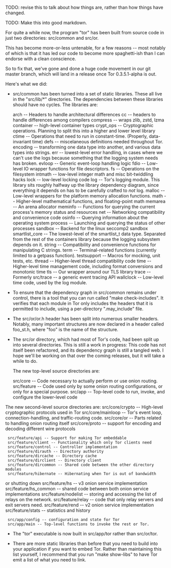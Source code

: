 
TODO: revise this to talk about how things are, rather than how things
have changed.

TODO: Make this into good markdown.



For quite a while now, the program "tor" has been built from source
code in just two directories: src/common and src/or.

This has become more-or-less untenable, for a few reasons -- most
notably of which is that it has led our code to become more
spaghetti-ish than I can endorse with a clean conscience.

So to fix that, we've gone and done a huge code movement in our git
master branch, which will land in a release once Tor 0.3.5.1-alpha is
out.

Here's what we did:

  * src/common has been turned into a set of static libraries.  These
all live in the "src/lib/*" directories.  The dependencies between
these libraries should have no cycles.  The libraries are:

    arch -- Headers to handle architectural differences
    cc -- headers to handle differences among compilers
    compress -- wraps zlib, zstd, lzma
    container -- high-level container types
    crypt_ops -- Cryptographic operations. Planning to split this into
a higher and lower level library
    ctime -- Operations that need to run in constant-time. (Properly,
data-invariant time)
    defs -- miscelaneous definitions needed throughout Tor.
    encoding -- transforming one data type into another, and various
data types into strings.
    err -- lowest-level error handling, in cases where we can't use
the logs because something that the logging system needs has broken.
    evloop -- Generic event-loop handling logic
    fdio -- Low-level IO wrapper functions for file descriptors.
    fs -- Operations on the filesystem
    intmath -- low-level integer math and misc bit-twiddling hacks
    lock -- low-level locking code
    log -- Tor's logging module.  This library sits roughly halfway up
the library dependency diagram, since everything it depends on has to
be carefully crafted to *not* log.
    malloc -- Low-level wrappers for the platform memory allocation functions.
    math -- Higher-level mathematical functions, and floating-point math
    memarea -- An arena allocator
    meminfo -- Functions for querying the current process's memory
status and resources
    net -- Networking compatibility and convenience code
    osinfo -- Querying information about the operating system
    process -- Launching and querying the status of other processes
    sandbox -- Backend for the linux seccomp2 sandbox
    smartlist_core -- The lowest-level of the smartlist_t data type.
Separated from the rest of the containers library because the logging
subsystem depends on it.
    string -- Compatibility and convenience functions for manipulating
C strings.
    term -- Terminal-related functions (currently limited to a getpass
function).
    testsupport -- Macros for mocking, unit tests, etc.
    thread -- Higher-level thread compatibility code
    time -- Higher-level time management code, including format
conversions and monotonic time
    tls -- Our wrapper around our TLS library
    trace -- Formerly src/trace -- a generic event tracing API
    wallclock -- Low-level time code, used by the log module.

  * To ensure that the dependency graph in src/common remains under
control, there is a tool that you can run called "make
check-includes".  It verifies that each module in Tor only includes
the headers that it is permitted to include, using a per-directory
".may_include" file.

  * The src/or/or.h header has been split into numerous smaller
headers.  Notably, many important structures are now declared in a
header called foo_st.h, where "foo" is the name of the structure.

  * The src/or directory, which had most of Tor's code, had been split
up into several directories.  This is still a work in progress:  This
code has not itself been refactored, and its dependency graph is still
a tangled web.  I hope we'll be working on that over the coming
releases, but it will take a while to do.

    The new top-level source directories are:

     src/core -- Code necessary to actually perform or use onion routing.
     src/feature -- Code used only by some onion routing
configurations, or only for a special purpose.
     src/app -- Top-level code to run, invoke, and configure the
lower-level code

   The new second-level source directories are:
     src/core/crypto -- High-level cryptographic protocols used in Tor
     src/core/mainloop -- Tor's event loop, connection-handling, and
traffic-routing code.
     src/core/or -- Parts related to handling onion routing itself
     src/core/proto -- support for encoding and decoding different
wire protocols

     src/feature/api -- Support for making Tor embeddable
     src/feature/client -- Functionality which only Tor clients need
     src/feature/control -- Controller implementation
     src/feature/dirauth -- Directory authority
     src/feature/dircache -- Directory cache
     src/feature/dirclient -- Directory client
     src/feature/dircommon -- Shared code between the other directory modules
     src/feature/hibernate -- Hibernating when Tor is out of bandwidth
or shutting down
     src/feature/hs -- v3 onion service implementation
     src/feature/hs_common -- shared code between both onion service
implementations
     src/feature/nodelist -- storing and accessing the list of relays on
the network.
     src/feature/relay -- code that only relay servers and exit servers need.
     src/feature/rend -- v2 onion service implementation
     src/feature/stats -- statistics and history

     src/app/config -- configuration and state for Tor
     src/app/main -- Top-level functions to invoke the rest or Tor.

  * The "tor" executable is now built in src/app/tor rather than src/or/tor.

  * There are more static libraries than before that you need to build
into your application if you want to embed Tor.  Rather than
maintaining this list yourself, I recommend that you run "make
show-libs" to have Tor emit a list of what you need to link.
